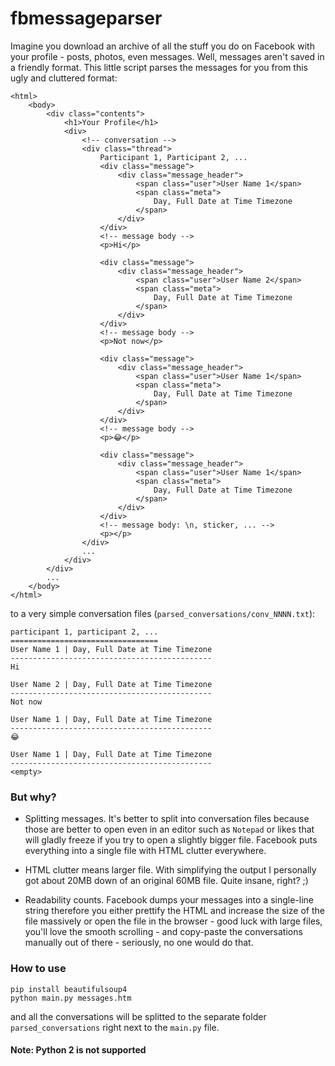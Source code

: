 # fbmessageparser

Imagine you download an archive of all the stuff you do on Facebook with your
profile - posts, photos, even messages. Well, messages aren't saved in
a friendly format. This little script parses the messages for you from this
ugly and cluttered format:

    <html>
        <body>
            <div class="contents">
                <h1>Your Profile</h1>
                <div>
                    <!-- conversation -->
                    <div class="thread">
                        Participant 1, Participant 2, ...
                        <div class="message">
                            <div class="message_header">
                                <span class="user">User Name 1</span>
                                <span class="meta">
                                    Day, Full Date at Time Timezone
                                </span>
                            </div>
                        </div>
                        <!-- message body -->
                        <p>Hi</p>

                        <div class="message">
                            <div class="message_header">
                                <span class="user">User Name 2</span>
                                <span class="meta">
                                    Day, Full Date at Time Timezone
                                </span>
                            </div>
                        </div>
                        <!-- message body -->
                        <p>Not now</p>

                        <div class="message">
                            <div class="message_header">
                                <span class="user">User Name 1</span>
                                <span class="meta">
                                    Day, Full Date at Time Timezone
                                </span>
                            </div>
                        </div>
                        <!-- message body -->
                        <p>😂</p>

                        <div class="message">
                            <div class="message_header">
                                <span class="user">User Name 1</span>
                                <span class="meta">
                                    Day, Full Date at Time Timezone
                                </span>
                            </div>
                        </div>
                        <!-- message body: \n, sticker, ... -->
                        <p></p>
                    </div>
                    ...
                </div>
            </div>
            ...
        </body>
    </html>

to a very simple conversation files (`parsed_conversations/conv_NNNN.txt`):

    participant 1, participant 2, ...
    =================================
    User Name 1 | Day, Full Date at Time Timezone
    ---------------------------------------------
    Hi

    User Name 2 | Day, Full Date at Time Timezone
    ---------------------------------------------
    Not now

    User Name 1 | Day, Full Date at Time Timezone
    ---------------------------------------------
    😂

    User Name 1 | Day, Full Date at Time Timezone
    ---------------------------------------------
    <empty>

### But why?

* Splitting messages. It's better to split into conversation files because
  those are better to open even in an editor such as `Notepad` or likes that
  will gladly freeze if you try to open a slightly bigger file. Facebook puts
  everything into a single file with HTML clutter everywhere.

* HTML clutter means larger file. With simplifying the output I personally got
  about 20MB down of an original 60MB file. Quite insane, right? ;)

* Readability counts. Facebook dumps your messages into a single-line string
  therefore you either prettify the HTML and increase the size of the file
  massively or open the file in the browser - good luck with large files,
  you'll love the smooth scrolling - and copy-paste the conversations manually
  out of there - seriously, no one would do that.

### How to use

    pip install beautifulsoup4
    python main.py messages.htm

and all the conversations will be splitted to the separate folder
`parsed_conversations` right next to the `main.py` file.

#### Note: Python 2 is not supported

